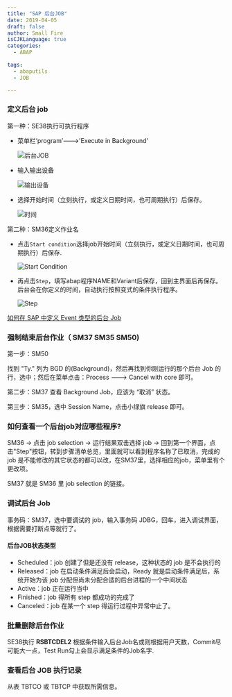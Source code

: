 ```yaml
---
title: "SAP 后台JOB"
date: 2019-04-05
draft: false
author: Small Fire
isCJKLanguage: true
categories: 
  - ABAP

tags: 
  - abaputils
  - JOB

---
```


### 定义后台 job

第一种：SE38执行可执行程序

- 菜单栏‘program’--->'Execute in Background'

  ![后台JOB](/images/ABAP/JOB1.png)

- 输入输出设备

  ![输出设备](/images/ABAP/JOB3.png)

- 选择开始时间（立刻执行，或定义日期时间，也可周期执行）后保存。

  ![时间](/images/ABAP/JOB2.png)

第二种：SM36定义作业名

- 点击`Start condition`选择job开始时间（立刻执行，或定义日期时间，也可周期执行）后保存.

  ![Start Condition](/images/ABAP/JOB4.png)

- 再点击`Step`，填写abap程序NAME和Variant后保存，回到主界面后再保存。后台会在你定义的时间，自动执行按照变式的条件执行程序。

  ![Step](/images/ABAP/JOB5.png)

[如何在 SAP 中定义 Event 类型的后台 Job](<http://blog.sina.com.cn/s/blog_76c57b480100rumm.html>)

### 强制结束后台作业（ SM37 SM35 SM50)

第一步：SM50

找到 "Ty." 列为 BGD 的(Background)，然后再找到你刚运行的那个后台 Job 的行，选中；然后在菜单点击：Process ---> Cancel with core 即可。

第二步：SM37 查看 Background Job，应该为 “取消” 状态。

第三步：SM35，选中 Session Name，点击小绿旗 release 即可。

### 如何查看一个后台job对应哪些程序?

SM36 -> 点击 job selection -> 运行结果双击选择 job -> 回到第一个界面，点击"Step"按钮，转到步骤清单总览，里面就可以看到程序名称了已取消，完成的 job 是不能修改的其它状态的都可以改，在SM37里，选择相应的job，菜单里有个更改项。

SM37 就是 SM36 里 job selection 的链接。

### 调试后台 Job

事务码：SM37，选中要调试的 job，输入事务码 JDBG，回车，进入调试界面，根据需要打断点等就行了。

#### 后台JOB状态类型

- Scheduled：job 创建了但是还没有 release，这种状态的 job 是不会执行的
- Released：job 在启动条件满足后会启动，Ready 就是启动条件满足后，系统开始为该 job 分配但尚未分配合适的后台进程的一个中间状态
- Active：job 正在运行当中
- Finished：job 得所有 step 都成功的完成了
- Canceled：job 在某一个 step 得运行过程中异常中止了。

### 批量删除后台作业

SE38执行 **RSBTCDEL2**  根据条件输入后台Job名或则根据用户天数，Commit尽可能大一点，Test Run勾上会显示满足条件的Job名字.

### 查看后台 JOB 执行记录

从表 TBTCO 或 TBTCP 中获取所需信息。